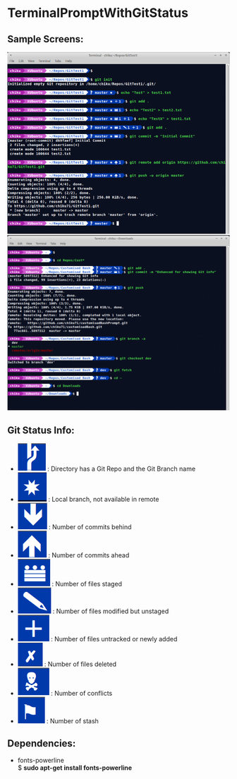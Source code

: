 # TerminalPromptWithGitStatus

## Sample Screens:  
![Sample Bash Terminal Prompt](SampleBashTerminalPrompt2.png)
![Sample Bash Terminal Prompt2](SampleBashTerminalPrompt1.png)

## Git Status Info:
   * ![](__SymbolsForReadMe/GitBranch.png) : Directory has a Git Repo and the Git Branch name 
   * ![](__SymbolsForReadMe/BranchNotInRemote.png) : Local branch, not available in remote 
   * ![](__SymbolsForReadMe/Pull.png) : Number of commits behind  
   * ![](__SymbolsForReadMe/Push.png) : Number of commits ahead  
   * ![](__SymbolsForReadMe/Staged.png) : Number of files staged  
   * ![](__SymbolsForReadMe/Modified.png) : Number of files modified but unstaged  
   * ![](__SymbolsForReadMe/UntrackedOrAdded.png) : Number of files untracked or newly added  
   * ![](__SymbolsForReadMe/Deleted.png) : Number of files deleted
   * ![](__SymbolsForReadMe/Conflicts.png) : Number of conflicts  
   * ![](__SymbolsForReadMe/Stashed.png) : Number of stash  

## Dependencies:  
   * fonts-powerline  
     $ **sudo apt-get install fonts-powerline**
      
      

   
   

